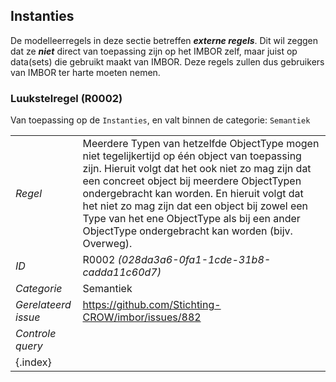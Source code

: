 ## Instanties

De modelleerregels in deze sectie betreffen ***externe regels***. Dit wil zeggen dat ze ***niet*** direct van toepassing zijn op het IMBOR zelf, maar juist op data(sets) die gebruikt maakt van IMBOR. Deze regels zullen dus gebruikers van IMBOR ter harte moeten nemen.

### Luukstelregel (R0002)

Van toepassing op de `Instanties`, en valt binnen de categorie: `Semantiek`

| | |
| ----- | ---- | 
| *Regel* | Meerdere Typen van hetzelfde ObjectType mogen niet tegelijkertijd op één object van toepassing zijn. Hieruit volgt dat het ook niet zo mag zijn dat een concreet object bij meerdere ObjectTypen ondergebracht kan worden. En hieruit volgt dat het niet zo mag zijn dat een object bij zowel een Type van het ene ObjectType als bij een ander ObjectType ondergebracht kan worden (bijv. Overweg). | 
| *ID* | R0002 *(028da3a6-0fa1-1cde-31b8-cadda11c60d7)* |
| *Categorie* | Semantiek
 |*Gerelateerd issue* | https://github.com/Stichting-CROW/imbor/issues/882 |
 |*Controle query* |  |
| {.index} | | 



